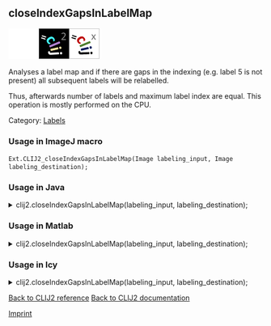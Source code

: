 ## closeIndexGapsInLabelMap
<img src="images/mini_empty_logo.png"/><img src="images/mini_clij2_logo.png"/><img src="images/mini_clijx_logo.png"/>

Analyses a label map and if there are gaps in the indexing (e.g. label 5 is not present) all 
subsequent labels will be relabelled. 

Thus, afterwards number of labels and maximum label index are equal.
This operation is mostly performed on the CPU.

Category: [Labels](https://clij.github.io/clij2-docs/reference__label)

### Usage in ImageJ macro
```
Ext.CLIJ2_closeIndexGapsInLabelMap(Image labeling_input, Image labeling_destination);
```




### Usage in Java


<details>

<summary>
clij2.closeIndexGapsInLabelMap(labeling_input, labeling_destination);
</summary>
<pre class="highlight">// init CLIJ and GPU
import net.haesleinhuepf.clij2.CLIJ2;
import net.haesleinhuepf.clij.clearcl.ClearCLBuffer;
CLIJ2 clij2 = CLIJ2.getInstance();

// get input parameters
ClearCLBuffer labeling_input = clij2.push(labeling_inputImagePlus);
labeling_destination = clij2.create(labeling_input);
</pre>

<pre class="highlight">
// Execute operation on GPU
clij2.closeIndexGapsInLabelMap(labeling_input, labeling_destination);
</pre>

<pre class="highlight">
//show result
labeling_destinationImagePlus = clij2.pull(labeling_destination);
labeling_destinationImagePlus.show();

// cleanup memory on GPU
clij2.release(labeling_input);
clij2.release(labeling_destination);
</pre>

</details>





### Usage in Matlab


<details>

<summary>
clij2.closeIndexGapsInLabelMap(labeling_input, labeling_destination);
</summary>
<pre class="highlight">% init CLIJ and GPU
clij2 = init_clatlab();

% get input parameters
labeling_input = clij2.pushMat(labeling_input_matrix);
labeling_destination = clij2.create(labeling_input);
</pre>

<pre class="highlight">
% Execute operation on GPU
clij2.closeIndexGapsInLabelMap(labeling_input, labeling_destination);
</pre>

<pre class="highlight">
% show result
labeling_destination = clij2.pullMat(labeling_destination)

% cleanup memory on GPU
clij2.release(labeling_input);
clij2.release(labeling_destination);
</pre>

</details>





### Usage in Icy


<details>

<summary>
clij2.closeIndexGapsInLabelMap(labeling_input, labeling_destination);
</summary>
<pre class="highlight">// init CLIJ and GPU
importClass(net.haesleinhuepf.clicy.CLICY);
importClass(Packages.icy.main.Icy);

clij2 = CLICY.getInstance();

// get input parameters
labeling_input_sequence = getSequence();
labeling_input = clij2.pushSequence(labeling_input_sequence);
labeling_destination = clij2.create(labeling_input);
</pre>

<pre class="highlight">
// Execute operation on GPU
clij2.closeIndexGapsInLabelMap(labeling_input, labeling_destination);
</pre>

<pre class="highlight">
// show result
labeling_destination_sequence = clij2.pullSequence(labeling_destination)
Icy.addSequence(labeling_destination_sequence);
// cleanup memory on GPU
clij2.release(labeling_input);
clij2.release(labeling_destination);
</pre>

</details>



[Back to CLIJ2 reference](https://clij.github.io/clij2-docs/reference)
[Back to CLIJ2 documentation](https://clij.github.io/clij2-docs)

[Imprint](https://clij.github.io/imprint)
